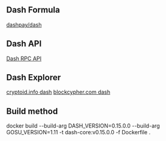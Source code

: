 ## Dash Formula
[dashpay/dash](https://github.com/dashpay/dash)

## Dash API
[Dash RPC API](https://docs.dash.org/en/stable/wallets/dashcore/cmd-rpc.html)

## Dash Explorer
[cryptoid.info dash](https://chainz.cryptoid.info/dash/)
[blockcypher.com dash](https://live.blockcypher.com/dash/)

## Build method
docker build --build-arg DASH_VERSION=0.15.0.0 --build-arg GOSU_VERSION=1.11 -t dash-core:v0.15.0.0 -f Dockerfile .
